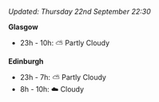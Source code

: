 *Updated: Thursday 22nd September 22:30*

**Glasgow**

* 23h - 10h: :partly_sunny: Partly Cloudy

**Edinburgh**

* 23h - 7h: :partly_sunny: Partly Cloudy
* 8h - 10h: :cloud: Cloudy
